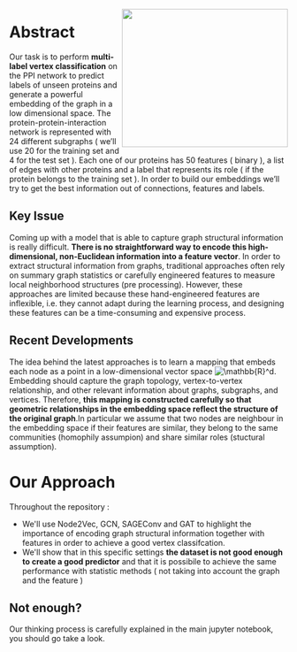 <img src="https://upload.wikimedia.org/wikipedia/commons/1/1d/Schziophrenia_PPI.jpg" height=250 width =300 align="right"></img>

# Abstract
Our task is to perform  <b>multi-label vertex classification</b> on the PPI  network to predict labels of unseen proteins and   generate a powerful embedding of the graph in a low dimensional space. The protein-protein-interaction network is represented with 24 different subgraphs ( we’ll use 20 for the training set and 4 for the test set ). Each one of our proteins has 50 features ( binary ), a list of  edges with other proteins and a label that represents its role ( if the protein belongs to the training set ). In order to build our embeddings  we’ll try to get the best information out  of connections, features and labels.  

## Key Issue
Coming up with a model that is able to capture graph structural information is really difficult. <b>There is  no straightforward way to encode this high-dimensional, non-Euclidean information into a feature vector</b>. In order to extract structural information from graphs, traditional approaches often rely on summary graph statistics or carefully engineered features to measure local neighborhood structures (pre processing). However, these approaches are limited because these hand-engineered features are inflexible, i.e. they cannot adapt during the learning process, and designing these features can be a time-consuming and expensive process.

## Recent Developments
The idea behind the latest approaches is to learn a mapping that embeds each node as a point in a low-dimensional vector space  <img src="https://latex.codecogs.com/gif.latex?\mathbb{R}^d" title="\mathbb{R}^d" />. Embedding should capture the graph topology, vertex-to-vertex relationship, and other relevant information about graphs, subgraphs, and vertices. Therefore, <b> this mapping is constructed carefully so that geometric relationships in the embedding space reflect the structure of the original graph</b>.In particular we assume that two nodes are neighbour in the embedding space if their features are similar, they belong to the same communities (homophily assumpion) and share similar roles (stuctural  assumption).  

# Our Approach
Throughout the repository :
* We'll use Node2Vec, GCN, SAGEConv and GAT   to highlight the importance of encoding graph structural information together with features in order to achieve a good vertex classifcation.
* We'll show that in this specific settings <b>the dataset is not good enough to create a good predictor</b> and that it is possibile to achieve the same performance with statistic methods ( not taking into account the graph and the feature )

## Not enough?
Our thinking process is carefully explained in the main jupyter notebook, you should go take a look.
